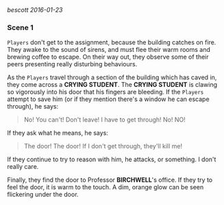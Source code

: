 
*bescott 2016-01-23*

### Scene 1 ###

`Players` don't get to the assignment, because the building catches on fire.
They awake to the sound of sirens, and must flee their warm rooms and brewing coffee to escape.
On their way out, they observe some of their peers presenting really disturbing behaviours.

As the `Players` travel through a section of the building which has caved in, they come across a **CRYING STUDENT**. 
The **CRYING STUDENT** is clawing so vigorously into his door that his fingers are bleeding.
If the `Players` attempt to save him (or if they mention there's a window he can escape through), he says:

> No! You can't! Don't leave! I have to get through! No! NO!

If they ask what he means, he says:

> The door! The door! If I don't get through, they'll kill me!

If they continue to try to reason with him, he attacks, or something. I don't really care.

Finally, they find the door to Professor **BIRCHWELL**'s office.
If they try to feel the door, it is warm to the touch.
A dim, orange glow can be seen flickering under the door.
